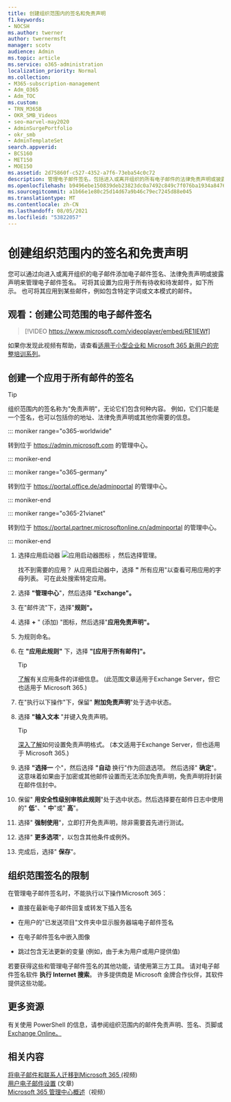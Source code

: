 ```yaml
---
title: 创建组织范围内的签名和免责声明
f1.keywords:
- NOCSH
ms.author: twerner
author: twernermsft
manager: scotv
audience: Admin
ms.topic: article
ms.service: o365-administration
localization_priority: Normal
ms.collection:
- M365-subscription-management
- Adm_O365
- Adm_TOC
ms.custom:
- TRN_M365B
- OKR_SMB_Videos
- seo-marvel-may2020
- AdminSurgePortfolio
- okr_smb
- AdminTemplateSet
search.appverid:
- BCS160
- MET150
- MOE150
ms.assetid: 2d75860f-c527-4352-a7f6-73eba54c0c72
description: 管理电子邮件签名，包括进入或离开组织的所有电子邮件的法律免责声明或披露声明。
ms.openlocfilehash: b9496ebe150839deb23823dc0a7492c849c7f076ba1934a847621eb553486016
ms.sourcegitcommit: a1b66e1e80c25d14d67a9b46c79ec7245d88e045
ms.translationtype: MT
ms.contentlocale: zh-CN
ms.lasthandoff: 08/05/2021
ms.locfileid: "53822057"
---
```

# <a name="create-organization-wide-signatures-and-disclaimers"></a>创建组织范围内的签名和免责声明

 您可以通过向进入或离开组织的电子邮件添加电子邮件签名、法律免责声明或披露声明来管理电子邮件签名。 可将其设置为应用于所有待收和待发邮件，如下所示。 也可将其应用到某些邮件，例如包含特定字词或文本模式的邮件。

## <a name="watch-create-a-company-wide-email-signature"></a>观看：创建公司范围的电子邮件签名
  
> [!VIDEO https://www.microsoft.com/videoplayer/embed/RE1IEWf] 

如果你发现此视频有帮助，请查看[适用于小型企业和 Microsoft 365 新用户的完整培训系列](../../business-video/index.yml)。

## <a name="create-a-signature-that-applies-to-all-messages"></a>创建一个应用于所有邮件的签名

> [!TIP]
> 组织范围内的签名称为"免责声明"，无论它们包含何种内容。 例如，它们只能是一个签名，也可以包括你的地址、法律免责声明或其他你需要的信息。
    
::: moniker range="o365-worldwide"

转到位于 <a href="https://go.microsoft.com/fwlink/p/?linkid=2024339" target="_blank">https://admin.microsoft.com</a> 的管理中心。

::: moniker-end

::: moniker range="o365-germany"

转到位于 <a href="https://go.microsoft.com/fwlink/p/?linkid=848041" target="_blank">https://portal.office.de/adminportal</a> 的管理中心。

::: moniker-end

::: moniker range="o365-21vianet"

转到位于 <a href="https://go.microsoft.com/fwlink/p/?linkid=850627" target="_blank">https://portal.partner.microsoftonline.cn/adminportal</a> 的管理中心。

::: moniker-end

1. 选择应用启动器 ![ 应用启动器图标 ](../../media/7502f4ec-3c9a-435d-a7b4-b9cda85189a7.png) ，然后选择管理。
   
    找不到需要的应用？ 从应用启动器中，选择 **"** 所有应用"以查看可用应用的字母列表。 可在此处搜索特定应用。 
    
2. 选择 **"管理中心**"，然后选择 **"Exchange"。**
    
3. 在"邮件流"下，选择"**规则"。**
    
4. 选择 **+** " (添加) "图标，然后选择"**应用免责声明"。**
    
5. 为规则命名。
    
6. 在 **"应用此规则"** 下，选择 **"[应用于所有邮件]"。**
    
    > [!TIP]
    > [了解](/Exchange/policy-and-compliance/mail-flow-rules/signatures#Scoping)有关应用条件的详细信息。  (此范围文章适用于Exchange Server，但它也适用于 Microsoft 365.)  
  
7. 在"执行以下操作"下，保留" **附加免责声明**"处于选中状态。 
    
8.  选择 **"输入文本** "并键入免责声明。 
    
    > [!TIP]
    > [深入了解](/Exchange/policy-and-compliance/mail-flow-rules/signatures#FormatDisclaimer)如何设置免责声明格式。  (本文适用于Exchange Server，但也适用于 Microsoft 365.)  

9. 选择 **"选择一** 个"，然后选择 **"自动** 换行"作为回退选项。 然后选择" **确定**"。 这意味着如果由于加密或其他邮件设置而无法添加免责声明，免责声明将封装在邮件信封中。
    
10. 保留" **用安全性级别审核此规则**"处于选中状态。然后选择要在邮件日志中使用的" **低**"、" **中**"或" **高**"。 
    
11. 选择" **强制使用**"，立即打开免责声明，除非需要首先进行测试。 
    
12. 选择" **更多选项**"，以包含其他条件或例外。 
    
13. 完成后，选择" **保存**"。 
    
## <a name="limitations-of-organization-wide-signatures"></a>组织范围签名的限制

在管理电子邮件签名时，不能执行以下操作Microsoft 365：
  
- 直接在最新电子邮件回复或转发下插入签名
    
- 在用户的"已发送项目"文件夹中显示服务器端电子邮件签名
    
- 在电子邮件签名中嵌入图像
    
- 跳过包含无法更新的变量 (例如，由于未为用户或用户提供值) 
    
若要获得这些和管理电子邮件签名的其他功能，请使用第三方工具。 请对电子邮件签名软件 **执行 Internet 搜索**。 许多提供商是 Microsoft 金牌合作伙伴，其软件提供这些功能。 
  
## <a name="more-resources"></a>更多资源

有关使用 PowerShell 的信息，请参阅组织范围内的邮件免责声明、签名、页脚或[Exchange Online。](/exchange/security-and-compliance/mail-flow-rules/disclaimers-signatures-footers-or-headers)

## <a name="related-content"></a>相关内容

[将电子邮件和联系人迁移到Microsoft 365 (](migrate-email-and-contacts-admin.md)视频) \
[用户电子邮件设置](../email/office-365-user-email-settings.md) (文章) \
[Microsoft 365 管理中心概述](../../business-video/admin-center-overview.md)（视频）

